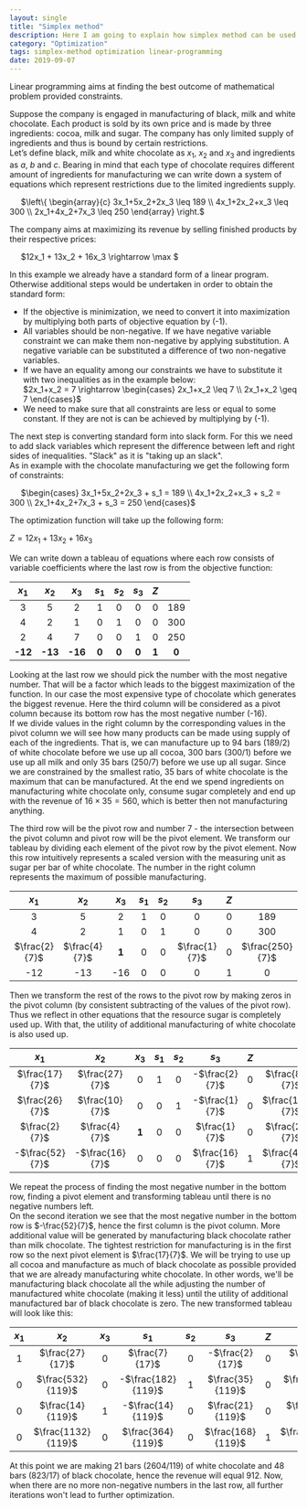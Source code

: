 ```yaml
---
layout: single
title: "Simplex method"
description: Here I am going to explain how simplex method can be used in optimization problems
category: "Optimization"
tags: simplex-method optimization linear-programming
date: 2019-09-07
---
```


Linear programming aims at finding the best outcome of mathematical problem provided constraints.

Suppose the company is engaged in manufacturing of black, milk and white chocolate. Each product is sold by its own price and is made by three ingredients: cocoa, milk and sugar. The company has only limited supply of ingredients and thus is bound by certain restrictions.<br>
Let’s define black, milk and white chocolate as $x_1$, $x_2$ and $x_3$ and ingredients as $a$, $b$ and $c$. Bearing in mind that each type of chocolate requires different amount of ingredients for manufacturing we can write down a system of equations which represent restrictions due to the limited ingredients supply.

&nbsp;&nbsp;&nbsp;&nbsp;
$\left\{ 
\begin{array}{c}
3x_1+5x_2+2x_3 \leq 189 \\
4x_1+2x_2+x_3 \leq 300 \\
2x_1+4x_2+7x_3 \leq 250
\end{array}
\right.$

The company aims at maximizing its revenue by selling finished products by their respective prices:

&nbsp;&nbsp;&nbsp;&nbsp;
$12x_1 + 13x_2 + 16x_3 \rightarrow \max $

In this example we already have a standard form of a linear program. Otherwise additional steps would be undertaken in order to obtain the standard form:<br>
* If the objective is minimization, we need to convert it into maximization by multiplying both parts of objective equation by (-1). 
* All variables should be non-negative. If we have negative variable constraint we can make them non-negative by applying substitution. A negative variable can be substituted a difference of two non-negative variables.
* If we have an equality among our constraints we have to substitute it with two inequalities as in the example below:<br>
$2x_1+x_2 = 7 \rightarrow 
\begin{cases}
2x_1+x_2 \leq 7 \\ 
2x_1+x_2 \geq 7
\end{cases}$
* We need to make sure that all constraints are less or equal to some constant. If they are not is can be achieved by multiplying by (-1).

The next step is converting standard form into slack form. For this we need to add slack variables which represent the difference between left and right sides of inequalities. "Slack" as it is "taking up an slack".<br>
As in example with the chocolate manufacturing we get the following form of constraints:

&nbsp;&nbsp;&nbsp;&nbsp;
$\begin{cases}
3x_1+5x_2+2x_3 + s_1 = 189 \\ 
4x_1+2x_2+x_3 + s_2 = 300 \\ 
2x_1+4x_2+7x_3 + s_3 = 250
\end{cases}$

The optimization function will take up the following form:

$Z = 12x_1 + 13x_2 + 16x_3$

We can write down a tableau of equations where each row consists of variable coefficients where the last row is from the objective function:

|$x_1$|$x_2$|$x_3$|$s_1$|$s_2$|$s_3$| $Z$ |     |
|:---:|:---:|:---:|:---:|:---:|:---:|:---:|:---:|
|  3  |  5  |  2  |  1  |  0  |  0  |  0  | 189 |
|  4  |  2  |  1  |  0  |  1  |  0  |  0  | 300 |
|  2  |  4  |  7  |  0  |  0  |  1  |  0  | 250 |
|**-12**|**-13**|**-16**|**0**|**0**|**0**|**1**|**0**|

Looking at the last row we should pick the number with the most negative number. That will be a factor which leads to the biggest maximization of the function. In our case the most expensive type of chocolate which generates the biggest revenue. Here the third column will be considered as a pivot column because its bottom row has the most negative number (-16).<br>
If we divide values in the right column by the corresponding values in the pivot column we will see how many products can be made using supply of each of the ingredients. That is, we can manufacture up to 94 bars (189/2) of white chocolate before we use up all cocoa, 300 bars (300/1) before we use up all milk and only 35 bars (250/7) before we use up all sugar. Since we are constrained by the smallest ratio, 35 bars of white chocolate is the maximum that can be manufactured. At the end we spend ingredients on manufacturing white chocolate only, consume sugar completely and end up with the revenue of $16 \times 35 = 560$, which is better then not manufacturing anything.

The third row will be the pivot row and number 7 - the intersection between the pivot column and pivot row will be the pivot element. We transform our tableau by dividing each element of the pivot row by the pivot element. Now this row intuitively represents a scaled version with the measuring unit as sugar per bar of white chocolate. The number in the right column represents the maximum of possible manufacturing.

|$x_1$|$x_2$|$x_3$|$s_1$|$s_2$|$s_3$| $Z$ |     |
|:---:|:---:|:---:|:---:|:---:|:---:|:---:|:---:|
|  3  |  5  |  2  |  1  |  0  |  0  |  0  | 189 |
|  4  |  2  |  1  |  0  |  1  |  0  |  0  | 300 |
|$\frac{2}{7}$|$\frac{4}{7}$|**1**|  0  |  0  |$\frac{1}{7}$|  0  |$\frac{250}{7}$|
|-12|-13|-16|0|0|0|1|0|

Then we transform the rest of the rows to the pivot row by making zeros in the pivot column (by consistent subtracting of the values of the pivot row). Thus we reflect in other equations that the resource sugar is completely used up. With that, the utility of additional manufacturing of white chocolate is also used up.

|$x_1$|$x_2$|$x_3$|$s_1$|$s_2$|$s_3$| $Z$ |     |
|:---:|:---:|:---:|:---:|:---:|:---:|:---:|:---:|
|$\frac{17}{7}$|$\frac{27}{7}$|  0  |  1  |  0  |-$\frac{2}{7}$|  0  |$\frac{823}{7}$|
|$\frac{26}{7}$|$\frac{10}{7}$|  0  |  0  |  1  |-$\frac{1}{7}$|  0  |$\frac{1850}{7}$|
|$\frac{2}{7}$|$\frac{4}{7}$|**1**|  0  |  0  |$\frac{1}{7}$|  0  |$\frac{250}{7}$|
|-$\frac{52}{7}$|-$\frac{16}{7}$|0|0|0|$\frac{16}{7}$|1|$\frac{4000}{7}$|

We repeat the process of finding the most negative number in the bottom row, finding a pivot element and transforming tableau until there is no negative numbers left.<br>
On the second iteration we see that the most negative number in the bottom row is $-\frac{52}{7}$, hence the first column is the pivot column. More additional value will be generated by manufacturing black chocolate rather than milk chocolate. The tightest restriction for manufacturing is in the first row so the next pivot element is $\frac{17}{7}$. We will be trying to use up all cocoa and manufacture as much of black chocolate as possible provided that we are already manufacturing white chocolate. In other words, we'll be manufacturing black chocolate all the while adjusting the number of manufactured white chocolate (making it less) until the utility of additional manufactured bar of black chocolate is zero. The new transformed tableau will look like this: 

|$x_1$|$x_2$|$x_3$|$s_1$|$s_2$|$s_3$| $Z$ |     |
|:---:|:---:|:---:|:---:|:---:|:---:|:---:|:---:|
|1|$\frac{27}{17}$|  0  |$\frac{7}{17}$|  0  |-$\frac{2}{17}$|  0  |$\frac{823}{17}$|
|0|$\frac{532}{119}$|  0  |-$\frac{182}{119}$|  1  |$\frac{35}{119}$|  0  |$\frac{10052}{119}$|
|0|$\frac{14}{119}$|1|-$\frac{14}{119}$|  0  |$\frac{21}{119}$|  0  |$\frac{2604}{119}$|
|0|$\frac{1132}{119}$|0|$\frac{364}{119}$|0|$\frac{168}{119}$|1|$\frac{110796}{119}$|

At this point we are making 21 bars (2604/119) of white chocolate and 48 bars (823/17) of black chocolate, hence the revenue will equal 912. Now, when there are no more non-negative numbers in the last row, all further iterations won't lead to further optimization. 




